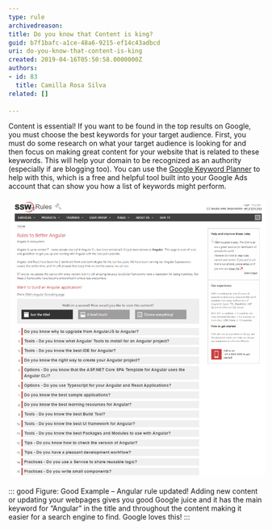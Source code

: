 ```yaml
---
type: rule
archivedreason: 
title: Do you know that Content is king?
guid: b7f1bafc-a1ce-48a6-9215-ef14c43adbcd
uri: do-you-know-that-content-is-king
created: 2019-04-16T05:50:58.0000000Z
authors:
- id: 83
  title: Camilla Rosa Silva
related: []

---
```


Content is essential! If you want to be found in the top results on Google, you must choose the best keywords for your target audience. First, you must do some research on what your target audience is looking for and then focus on making great content for your website that is related to these keywords. This will help your domain to be recognized as an authority (especially if are blogging too). You can use the [Google Keyword Planner](https://ads.google.com/intl/en_au/home/tools/keyword-planner/) to help with this, which is a free and helpful tool built into your Google Ads account that can show you how a list of keywords might perform.

<!--endintro-->
<dl class="ssw15-rteElement-ImageArea"><img src="angular rule.png" alt="angular rule.png" style="margin:5px;width:808px;"></dl>

::: good
Figure: Good Example – Angular rule updated! Adding new content or updating your webpages gives you good Google juice and it has the main keyword for “Angular” in the title and throughout the content making it easier for a search engine to find. Google loves this!
:::
